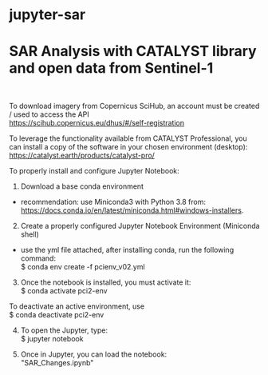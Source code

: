 # jupyter-sar
<h1>SAR Analysis with CATALYST library and open data from Sentinel-1</h1><br>

To download imagery from Copernicus SciHub, an account must be created / used to access the API<br>
https://scihub.copernicus.eu/dhus/#/self-registration

To leverage the functionality available from CATALYST Professional, you can install a copy of the software in your chosen environment (desktop):<br>
https://catalyst.earth/products/catalyst-pro/<br>

To properly install and configure Jupyter Notebook:

1) Download a base conda environment
- recommendation: use Miniconda3 with Python 3.8 from:<br> 
https://docs.conda.io/en/latest/miniconda.html#windows-installers. 

2) Create a properly configured Jupyter Notebook Environment (Miniconda shell)<br>
- use the yml file attached, after installing conda, run the following command:<br>
$ conda env create -f pcienv_v02.yml 

3) Once the notebook is installed, you must activate it:<br>
$ conda activate pci2-env

To deactivate an active environment, use<br>
$ conda deactivate pci2-env

4) To open the Jupyter, type:<br>
$ jupyter notebook

5) Once in Jupyter, you can load the notebook:<br>
"SAR_Changes.ipynb"

